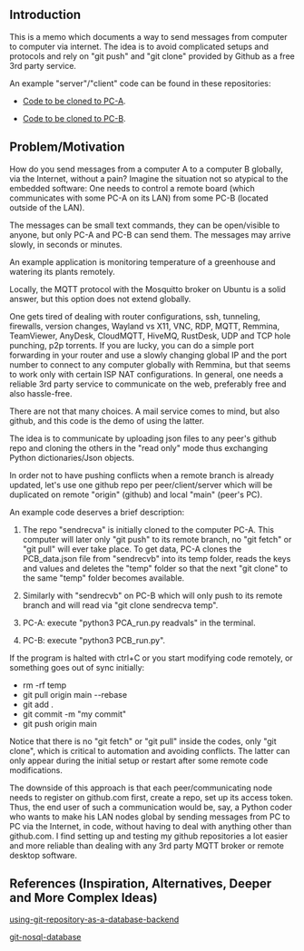 ## Introduction

This is a memo which documents a way to send messages from computer to computer via internet.
The idea is to avoid complicated setups and protocols and rely on "git push" and "git clone" provided by Github as a free 3rd party service.

An example "server"/"client" code can be found in these repositories:

  - [Code to be cloned to PC-A](https://github.com/aabbtree77/sendrecva).
  
  - [Code to be cloned to PC-B](https://github.com/aabbtree77/sendrecvb).

## Problem/Motivation

How do you send messages from a computer A to a computer B globally, via the Internet, without a pain? 
Imagine the situation not so atypical to the embedded software: One needs to control a remote board (which communicates with some PC-A on its LAN) from some PC-B (located outside 
of the LAN).

The messages can be small text commands, they can be open/visible to anyone, but only PC-A and PC-B can send them. The messages may arrive slowly, in seconds or minutes.

An example application is monitoring temperature of a greenhouse and watering its plants remotely.

Locally, the MQTT protocol with the Mosquitto broker on Ubuntu is a solid answer, but this option does not extend globally.

One gets tired of dealing with router configurations, ssh, tunneling, firewalls, version changes, Wayland vs X11, VNC, RDP, MQTT, Remmina, TeamViewer, AnyDesk, CloudMQTT, HiveMQ, RustDesk, UDP and TCP hole punching, p2p torrents. If you are lucky, you can do a simple port forwarding in your router and use a slowly changing global IP and the port number to connect to any computer globally with Remmina, but that seems to work only with certain ISP NAT configurations. In general, one needs a reliable 3rd party service to communicate on the web, preferably free and also hassle-free.

There are not that many choices. A mail service comes to mind, but also github, and this code is the demo of using the latter.  

The idea is to communicate by uploading json files to any peer's github repo and cloning the others in the "read only" mode thus exchanging Python dictionaries/Json objects.

In order not to have pushing conflicts when a remote branch is already updated, let's use one github repo per peer/client/server which will be duplicated on remote "origin" (github) and local "main" (peer's PC).

An example code deserves a brief description:

1. The repo "sendrecva" is initially cloned to the computer PC-A. This computer will later only "git push" to its remote branch, no "git fetch" or "git pull" will ever take place.
  To get data, PC-A clones the PCB_data.json file from "sendrecvb" into its temp folder, reads the keys and values and deletes the "temp" folder so that the next "git clone" to the same "temp" folder becomes available.
  
2. Similarly with "sendrecvb" on PC-B which will only push to its remote branch and will read via "git clone sendrecva temp".

3. PC-A: execute "python3 PCA_run.py readvals" in the terminal.

4. PC-B: execute "python3 PCB_run.py".

If the program is halted with ctrl+C or you start modifying code remotely, or something goes out of sync initially:

  - rm -rf temp 
  - git pull origin main --rebase
  - git add .
  - git commit -m "my commit"
  - git push origin main
  
Notice that there is no "git fetch" or "git pull" inside the codes, only "git clone", which is critical to automation and avoiding conflicts. The latter can only appear during the initial setup or restart after some remote code modifications.

The downside of this approach is that each peer/communicating node needs to register on github.com first, create a repo, set up its access token. Thus, the end user of such a communication would be, say, a Python coder who wants to make his LAN nodes global by sending messages from PC to PC via the Internet, in code, without having to deal with anything other than github.com. I find setting up and testing my github repositories a lot easier and more reliable than dealing with any 3rd party MQTT broker or remote desktop software.

## References (Inspiration, Alternatives, Deeper and More Complex Ideas)

[using-git-repository-as-a-database-backend](https://stackoverflow.com/questions/20151158/using-git-repository-as-a-database-backend)

[git-nosql-database](https://www.kenneth-truyers.net/2016/10/13/git-nosql-database/)
   
